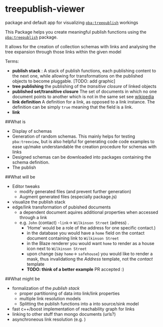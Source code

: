 # treepublish-viewer
package and default app for visualizing [`pba:treepublish`](https://github.com/paulbalomiri/treepublish) workings

This Package helps you create meaningful publish functions using the 
[`pba:treepublish`](https://github.com/paulbalomiri/treepublish) package.

It allows for the creation of collection schemas with links and analysing the 
tree expansion through those links within the given model

Terms:
* **publish stack** : A stack of publish functions, each publishing content to the next one, 
 while allowing for transformations on the published objects to become pluggable. [TODO: add graphic]
* **tree publishing** the publishing of the *transitive closure* of linked objects
* **published set/transitive closure** The set of documents in which no one document points to another which is 
not in the same set see [wikipedia](http://en.wikipedia.org/wiki/Transitive_closure)
* **link definition** A definition for a link, as opposed to a link instance. The definition can be simply `true`
 meaning that the field is a link.
* **link** 

##What is
* Display of schemas
* Generation of random schemas. This mainly helps for testing `pba:treeview`, but is also helpful for generating code
code examples to ease up/make understandable the creation procedure for schemas with links
* Designed schemas can be downloaded into packages containing the schema definition.
* The publish

##What will be
* Editor tweaks
  * modify generated files (and prevent further generation)
  * Augment generated files (especially package.js)
* visualize the publish stack
* edge/link transformation of pubished documents 
  * a dependent document aquires additional properties when accessed through a link
  * e.g. `John` (contact) -`link`-> `Wilkinson Street` (adress) . 
    * 'Home' would be a role of the address for one specific contact.)
    * in the database you would have a `home` field on the contact document containing link to `Wilkinson Street` 
    * in the Blaze renderer you would want `home` to render as  a house icon next to `Wilkinson Street`
    * upon change (say `home`-> `safehouse`) you would like to render a mask, thus invalidationg the *Address* template, not the *contact* template
    * **TODO: think of a better example** PR accepted :)
    
##What might be
* formalization of the *publish stack*
  * proper partitioning of data into link/link properties
  * multiple link resolution models 
  * Splitting the publish functions into a into source/sink model
* fast c++/boost implementation of reachability graph for links
* linking to other stuff than mongo documents (urls?)
* asynchroneous link resolution (e.g. )
